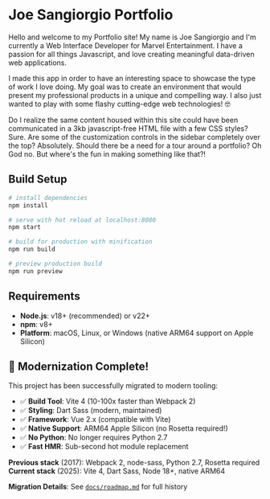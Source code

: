 # Joe Sangiorgio Portfolio

Hello and welcome to my Portfolio site! My name is Joe Sangiorgio and I'm currently a Web Interface Developer for Marvel Entertainment. I have a passion for all things Javascript, and love creating meaningful data-driven web applications.

I made this app in order to have an interesting space to showcase the type of work I love doing. My goal was to create an environment that would present my professional products in a unique and compelling way. I also just wanted to play with some flashy cutting-edge web technologies! 🤓

Do I realize the same content housed within this site could have been communicated in a 3kb javascript-free HTML file with a few CSS styles? Sure. Are some of the customization controls in the sidebar completely over the top? Absolutely. Should there be a need for a tour around a portfolio? Oh God no. But where's the fun in making something like that?!

## Build Setup

```bash
# install dependencies
npm install

# serve with hot reload at localhost:8080
npm start

# build for production with minification
npm run build

# preview production build
npm run preview
```

## Requirements

- **Node.js**: v18+ (recommended) or v22+
- **npm**: v8+
- **Platform**: macOS, Linux, or Windows (native ARM64 support on Apple Silicon)

## 🎉 Modernization Complete!

This project has been successfully migrated to modern tooling:

- ✅ **Build Tool**: Vite 4 (10-100x faster than Webpack 2)
- ✅ **Styling**: Dart Sass (modern, maintained)
- ✅ **Framework**: Vue 2.x (compatible with Vite)
- ✅ **Native Support**: ARM64 Apple Silicon (no Rosetta required!)
- ✅ **No Python**: No longer requires Python 2.7
- ✅ **Fast HMR**: Sub-second hot module replacement

**Previous stack** (2017): Webpack 2, node-sass, Python 2.7, Rosetta required  
**Current stack** (2025): Vite 4, Dart Sass, Node 18+, native ARM64

**Migration Details**: See [`docs/roadmap.md`](docs/roadmap.md) for full history

